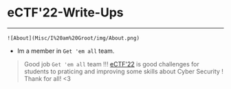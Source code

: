 # eCTF'22-Write-Ups
-----------------------------------------------------------------------

    ![About](Misc/I%20am%20Groot/img/About.png)

- Im a member in `Get 'em all` team.

>Good job `Get 'em all` team !!!
>[eCTF'22](https://ectf.nitk.ac.in/) is good challenges for students to praticing and improving some skills about Cyber Security !
>Thank for all! <3 